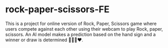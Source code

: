 # rock-paper-scissors-FE

This is a project for online version of Rock, Paper, Scissors game where users compete against each other using their webcam to play Rock, paper, scissors. An AI model makes a prediction based on the hand sign and a winner or draw is determined 🥂🎉🎉❤.